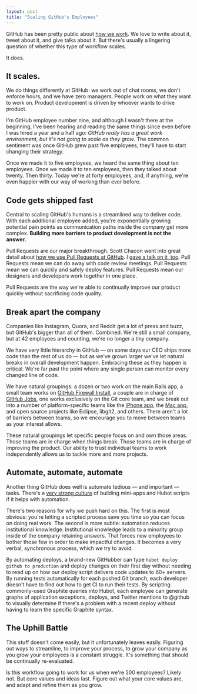 ```yaml
---
layout: post
title: "Scaling GitHub's Employees"
---
```


GitHub has been pretty public about [how we work](/posts/how-github-works/). We
love to write about it, tweet about it, and give talks about it. But there's
usually a lingering question of whether this type of workflow scales.

It does.

## It scales.

We do things differently at GitHub: we work out of chat rooms, we don't enforce
hours, and we have zero managers. People work on what they want to work on.
Product development is driven by whoever wants to drive product.

I'm GitHub employee number nine, and although I wasn't there at the beginning,
I've been hearing and reading the same things since even before I was hired a
year and a half ago: *GitHub really has a great work environment, but it's not
going to scale as they grow*. The common sentiment was once GitHub grew past
five employees, they'll have to start changing their strategy.

Once we made it to five employees, we heard the same thing about ten employees.
Once we made it to ten employees, then they talked about twenty. Then thirty.
Today we're at forty employees, and, if anything, we're even happier with our
way of working than ever before.

## Code gets shipped fast

Central to scaling GitHub's humans is a streamlined way to deliver code. With
each additional employee added, you're exponentially growing potential pain
points as communication paths inside the company get more complex. **Building
more barriers to product development is not the answer.**

Pull Requests are our major breakthrough. Scott Chacon went into great detail
about [how we use Pull Requests at GitHub][github-flow]. I [gave a talk on it,
too][githubx3]. Pull Requests mean we can do away with code review meetings.
Pull Requests mean we can quickly and safely deploy features. Pull Requests
mean our designers and developers work together in one place.

Pull Requests are the way we're able to continually improve our product quickly
without sacrificing code quality.

## Break apart the company

Companies like Instagram, Quora, and Reddit get a lot of press and buzz,
but GitHub's bigger than all of them. Combined. We're still a small company,
but at 42 employees and counting, we're no longer a tiny company.

We have very little hierarchy in GitHub — on some days our CEO ships more code
than the rest of us do — but as we've grown larger we've let natural breaks in
overall development happen. Embracing these as they happen is critical. We're
far past the point where any single person can monitor every changed line of
code.

We have natural groupings: a dozen or two work on the main Rails app, a small
team works on [GitHub Firewall Install][fi], a couple are in charge of [GitHub
Jobs][jobs], one works exclusively on the Git core team, and we break out into
a number of platform-specific teams like the [iPhone app][iphone], the [Mac
app][mac], and open source projects like Eclipse, libgit2, and others. There
aren't a lot of barriers between teams, so we encourage you to move between
teams as your interest allows.

These natural groupings let specific people focus on and own those areas.
Those teams are in charge when things break. Those teams are in charge of
improving the product. Our ability to trust individual teams to work
independently allows us to tackle more and more projects.

## Automate, automate, automate

Another thing GitHub does well is automate tedious — and important — tasks.
There's a [very strong culture][hubot] of building mini-apps and Hubot scripts
if it helps with automation.

There's two reasons for why we push hard on this. The first is most obvious:
you're letting a scripted process save you time so you can focus on doing real
work. The second is more subtle: automation reduces institutional knowledge.
Institutional knowledge leads to a minority group inside of the company
retaining answers. That forces new employees to bother those few in order to
make impactful changes. It becomes a very verbal, synchronous process, which we
try to avoid.

By automating deploys, a brand-new GitHubber can type `hubot deploy github to
production` and deploy changes on their first day without needing to read up on
how our deploy script delivers code updates to 60+ servers. By running tests
automatically for each pushed Git branch, each developer doesn't have to find
out how to get CI to run their tests. By scripting commonly-used Graphite
queries into Hubot, each employee can generate graphs of application
exceptions, deploys, and Twitter mentions to @github to visually determine if
there's a problem with a recent deploy without having to learn the specific
Graphite syntax.

## The Uphill Battle

This stuff doesn't come easily, but it unfortunately leaves easily. Figuring
out ways to streamline, to improve your process, to grow your company as you
grow your employees is a constant struggle. It's something that should be
continually re-evaluated.

Is this workflow going to work for us when we're 500 employees? Likely not. But
core values and ideas last. Figure out what your core values are, and adapt and
refine them as you grow.

[github-flow]: http://scottchacon.com/2011/08/31/github-flow.html
[githubx3]: http://zachholman.com/talk/how-github-uses-github-to-build-github
[jobs]: http://jobs.github.com
[fi]: http://fi.github.com
[iphone]: http://mobile.github.com
[mac]: http://mac.github.com
[hubot]: http://zachholman.com/posts/why-github-hacks-on-side-projects
